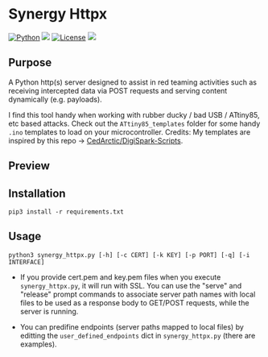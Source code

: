 # Synergy Httpx
[![Python](https://img.shields.io/badge/Python-%E2%89%A5%203.6-yellow.svg)](https://www.python.org/) 
<img src="https://img.shields.io/badge/Developed%20on-kali%20linux-blueviolet">
[![License](https://img.shields.io/badge/License-BSD-red.svg)](https://github.com/t3l3machus/Synergy-httpx/blob/main/LICENSE.md)
<img src="https://img.shields.io/badge/Maintained%3F-Yes-96c40f">

## Purpose
A Python http(s) server designed to assist in red teaming activities such as receiving intercepted data via POST requests and serving content dynamically (e.g. payloads). 
  
I find this tool handy when working with rubber ducky / bad USB / ATtiny85, etc based attacks. Check out the `ATtiny85_templates` folder for some handy `.ino` templates to load on your microcontroller. Credits: My templates are inspired by this repo -> [CedArctic/DigiSpark-Scripts](https://github.com/CedArctic/DigiSpark-Scripts/).

## Preview


## Installation
```
pip3 install -r requirements.txt
```

## Usage
```
python3 synergy_httpx.py [-h] [-c CERT] [-k KEY] [-p PORT] [-q] [-i INTERFACE]
```  

 - If you provide cert.pem and key.pem files when you execute `synergy_httpx.py`, it will run with SSL. You can use the "serve" and "release" prompt commands to associate server path names with local files to be used as a response body to GET/POST requests, while the server is running.  
  
 - You can predifine endpoints (server paths mapped to local files) by editting the `user_defined_endpoints` dict in `synergy_httpx.py` (there are examples).
